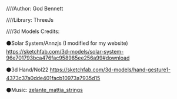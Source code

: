 ////Author: God Bennett

////Library: ThreeJs

////3d Models Credits:

⚫Solar System/Annzjs (I modified for my website)
https://sketchfab.com/3d-models/solar-system-96e701793bca476fac958985ee256a99#download

⚫3d Hand/Nol22
https://sketchfab.com/3d-models/hand-gesture1-4373c37a0dde401facb10973a7935d15

⚫Music:
[zelante_mattia_strings](https://youtu.be/RcU1l3Z8aWs)
